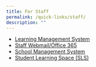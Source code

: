 ```yaml
---
title: For Staff
permalink: /quick-links/staff/
description: ""
---
```

* [Learning Management System](https://lms.acsindep.edu.sg/ACSIndep/login.aspx)
* [Staff Webmail/Office 365](https://login.microsoftonline.com/)
* [School Management System](https://sms.acsindep.edu.sg/sms/login.aspx)
* [Student Learning Space (SLS)](https://staging.d270c0tj2w26u.amplifyapp.com/for-staff/student-learning-space-sls/)